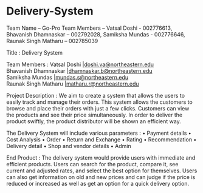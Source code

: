 # Delivery-System
Team Name – Go-Pro 
Team Members – Vatsal Doshi - 002776613, Bhavanish Dhamnaskar – 002792028, Samiksha Mundas - 002776646, Raunak Singh Matharu – 002785039

Title : Delivery System

Team Members :
	Vatsal Doshi        	|doshi.va@northeastern.edu    
	Bhavanish Dhamnaskar	|dhamnaskar.b@northeastern.edu      
	Samiksha Mundas     	|mundas.s@northeastern.edu	   
	Raunak Singh Matharu	|matharu.r@northeastern.edu

Project Description :
We aim to create a system that allows the users to easily track and manage their orders. This system allows the customers to browse and place their orders with just a few clicks. Customers can view the products and see their price simultaneously.  In order to deliver the product swiftly, the product distributor will be shown an efficient way.

The Delivery System will include various parameters :
•	Payment details
•	Cost Analysis
•	Order
•	Return and Exchange
•	Rating
•	Recommendation
•	Delivery detail
•	Shop and vendor details
•	Admin

End Product :
The delivery system would provide users with immediate and efficient products. Users can search for the product, compare it, see current and adjusted rates, and select the best option for themselves. Users can also get information on old and new prices and can judge if the price is reduced or increased as well as get an option for a quick delivery option.
